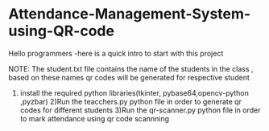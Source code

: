 # Attendance-Management-System-using-QR-code

Hello programmers -here is a quick intro to start with this project



NOTE: The student.txt file contains the name of the students in the class , based on these names qr codes will be generated for respective student

1) install the required python libraries(tkinter, pybase64,opencv-python ,pyzbar)
2)Run the teacchers.py python file in order to generate qr codes for different students
3)Run the qr-scanner.py python file in order to mark attendance using qr code scannning

